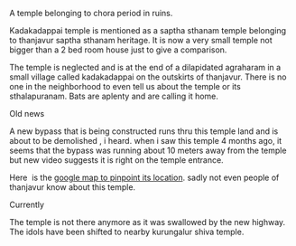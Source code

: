 
A temple belonging to chora period in ruins. 

Kadakadappai temple is mentioned as a saptha sthanam temple belonging to thanjavur saptha sthanam heritage. It is now a very small temple not bigger than a 2 bed room house just to give a comparison.

The temple is neglected and is at the end of a dilapidated agraharam in a small village called kadakadappai on the outskirts of thanjavur. There is no one in the neighborhood to even tell us about the temple or its sthalapuranam. Bats are aplenty and are calling it home.&nbsp;

Old news

A new bypass that is being constructed runs thru this temple land and is about to be demolished , i heard. when i saw this temple 4 months ago, it seems that the bypass was running about 10 meters away from the temple but new video suggests it is right on the temple entrance.&nbsp;


Here&nbsp; is the <a href="https://www.google.com/maps/place/Kadakadappai+sivan+temple/@10.7979016,79.1394582,13z/data=!4m5!3m4!1s0x3baac7bfcca957ff:0x46b38b9932b9bfac!8m2!3d10.8093618!4d79.1785972">google map to pinpoint its location</a>. sadly not even people of thanjavur know about this temple.

Currently

The temple is not there anymore as it was swallowed by the new highway. The idols have been shifted to nearby kurungalur shiva temple.
